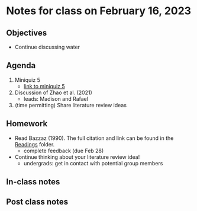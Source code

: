 # Notes for class on February 16, 2023

## Objectives
- Continue discussing water

## Agenda
1. Miniquiz 5
	- [link to miniquiz 5](../miniquizzes/miniquiz5_02.16.2023.pdf)
2. Discussion of Zhao et al. (2021)
	- leads: Madison and Rafael
3. (time permitting) Share literature review ideas

## Homework
- Read Bazzaz (1990). The full citation and link can be found in the 
[Readings](../readings) folder.
	- complete feedback (due Feb 28)
- Continue thinking about your literature review idea!
	- undergrads: get in contact with potential group members

## In-class notes

## Post class notes